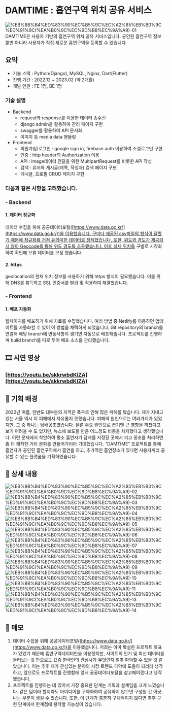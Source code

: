 
# DAMTIME : 흡연구역 위치 공유 서비스
![%EB%8B%B4%ED%83%90%EC%B5%9C%EC%A2%85%EB%B0%9C%ED%91%9C(%EA%B0%9C%EC%9D%B8%EC%9A%A9)-01](https://github.com/skay138/DAMTIME/assets/102957619/11340bec-30de-4e24-8d01-6f3a4f043855)
DAMTIME은 사용자 기반의 흡연구역 위치 공유 서비스입니다. 공인된 흡연구역 정보뿐만 아니라 사용자가 직접 새로운 흡연구역을 등록할 수 있습니다.

## 요약

- 기술 스택 : Python(Django), MySQL, Nginx, Dart(Flutter)
- 진행 기간 : 2022.12 ~ 2023.02 (약 2개월)
- 개발 인원 : FE 1명, BE 1명

### 기술 설명
- Backend
    - request와 response를 이용한 데이터 송수신
    - django admin을 활용하여 관리 페이지 구현
    - swagger를 활용하여 API 문서화
    - 이미지 등 media data 핸들링
- Frontend
    - 회원가입/로그인 : google sign in, firebase auth 이용하여 소셜로그인 구현
    - 인증 : http header의 Authorization 이용
    - API : image데이터 전달을 위한 MultipartRequest를 비롯한 API 작성
    - 검색 : 유저와 게시글(제목, 작성자) 검색 페이지 구현
    - 게시글, 프로필 CRUD 페이지 구현

### 다음과 같은 사항을 고려했습니다.
### - Backend
#### 1. 데이터 정규화
데이터 수집을 위해 공공데이터포털([https://www.data.go.kr/](https://www.data.go.kr/))을 이용했습니다. 구마다 제공된 csv파일의 형식이 달랐기 때문에 정규화를 거쳐 유의미한 데이터로 정제했습니다. 또한, 위도와 경도가 제공되지 않아 Geocode를 통해 위도 경도를 추출했습니다. 이후 실제 위치를 구별로 시각화하여 확인해 오류 데이터를 보정 했습니다.
#### 2. https
geolocation의 현재 위치 정보를 사용하기 위해 https 방식이 필요했습니다. 이를 위해 DNS를 취득하고 SSL 인증서를 발급 및 적용하여 해결했습니다.
### - Frontend
#### 1. 배포 자동화
웹페이지를 배포하기 위해 자료를 수집했습니다. 여러 방법 중 Netlify를 이용하면 업데이트를 자동화할 수 있어 이 방법을 채택하게 되었습니다. Git repository의 branch를 연결해 해당 branch에 변동사항이 생기면 자동으로 배포해줍니다. 프로젝트를 진행하며 build branch를 따로 두어 배포 소스를 관리했습니다.

## 🎞️ 시연 영상

  ### [https://youtu.be/skkrwbdKiZA](https://youtu.be/skkrwbdKiZA)

## 🌉 기획 배경

2022년 여름, 한반도 대부분의 지역은 폭우로 인해 많은 피해를 봤습니다. 제가 지내고 있는 서울 역시 이 피해에서 자유롭지 못했습니다. 피해의 원인으로는 여러가지가 있었지만, 그 중 하나는 담배꽁초였습니다. 물론 주요 원인으로 꼽기엔 큰 영향을 끼쳤다고 보기 어려울 수 도 있지만, 뉴스에 보도될 만큼 어느정도 비중을 차지했다고 생각했습니다. 이런 문제에서 착안하여 평소 흡연자가 담배를 지정된 곳에서 피고 꽁초를 처리하면 좀 더 쾌적한 거리 문화를 만들어가리라 기대했습니다. “DAMTIME” 프로젝트를 통해 흡연자가 공인된 흡연구역에서 흡연을 하고, 추가적인 흡연장소가 있다면 사용자끼리 공유할 수 있는 플랫폼을 기획하였습니다.

## 📖 상세 내용

![%EB%8B%B4%ED%83%90%EC%B5%9C%EC%A2%85%EB%B0%9C%ED%91%9C(%EA%B0%9C%EC%9D%B8%EC%9A%A9)-02](https://github.com/skay138/DAMTIME/assets/102957619/e6b65886-da3a-4106-831b-33c3cb0eb0e5)
![%EB%8B%B4%ED%83%90%EC%B5%9C%EC%A2%85%EB%B0%9C%ED%91%9C(%EA%B0%9C%EC%9D%B8%EC%9A%A9)-03](https://github.com/skay138/DAMTIME/assets/102957619/44dc5d5f-49fc-4b73-9528-20f194029736)
![%EB%8B%B4%ED%83%90%EC%B5%9C%EC%A2%85%EB%B0%9C%ED%91%9C(%EA%B0%9C%EC%9D%B8%EC%9A%A9)-04](https://github.com/skay138/DAMTIME/assets/102957619/d88cd593-f759-4f07-a81b-20c0af4edbc6)
![%EB%8B%B4%ED%83%90%EC%B5%9C%EC%A2%85%EB%B0%9C%ED%91%9C(%EA%B0%9C%EC%9D%B8%EC%9A%A9)-05](https://github.com/skay138/DAMTIME/assets/102957619/09f36368-f5a7-42a5-aa96-e61147108cbb)
![%EB%8B%B4%ED%83%90%EC%B5%9C%EC%A2%85%EB%B0%9C%ED%91%9C(%EA%B0%9C%EC%9D%B8%EC%9A%A9)-06](https://github.com/skay138/DAMTIME/assets/102957619/4358c6a6-6ded-47d8-8c65-ee75d491549f)
![%EB%8B%B4%ED%83%90%EC%B5%9C%EC%A2%85%EB%B0%9C%ED%91%9C(%EA%B0%9C%EC%9D%B8%EC%9A%A9)-07](https://github.com/skay138/DAMTIME/assets/102957619/14887f19-b68e-4cb2-bcae-43e487f06eee)
![%EB%8B%B4%ED%83%90%EC%B5%9C%EC%A2%85%EB%B0%9C%ED%91%9C(%EA%B0%9C%EC%9D%B8%EC%9A%A9)-08](https://github.com/skay138/DAMTIME/assets/102957619/322cff14-ac2e-4ccf-b9a5-9c2e19b4dd33)
![%EB%8B%B4%ED%83%90%EC%B5%9C%EC%A2%85%EB%B0%9C%ED%91%9C(%EA%B0%9C%EC%9D%B8%EC%9A%A9)-09](https://github.com/skay138/DAMTIME/assets/102957619/ca7ab153-3115-4c38-a298-9288812f0263)
![%EB%8B%B4%ED%83%90%EC%B5%9C%EC%A2%85%EB%B0%9C%ED%91%9C(%EA%B0%9C%EC%9D%B8%EC%9A%A9)-10](https://github.com/skay138/DAMTIME/assets/102957619/34f6e435-08de-443c-b08c-bd38304dd21b)
![%EB%8B%B4%ED%83%90%EC%B5%9C%EC%A2%85%EB%B0%9C%ED%91%9C(%EA%B0%9C%EC%9D%B8%EC%9A%A9)-11](https://github.com/skay138/DAMTIME/assets/102957619/edc9becc-986c-4015-b9b1-517062a3bced)
![%EB%8B%B4%ED%83%90%EC%B5%9C%EC%A2%85%EB%B0%9C%ED%91%9C(%EA%B0%9C%EC%9D%B8%EC%9A%A9)-13](https://github.com/skay138/DAMTIME/assets/102957619/530008e2-be36-47b4-8a89-4bbf22309edd)
![%EB%8B%B4%ED%83%90%EC%B5%9C%EC%A2%85%EB%B0%9C%ED%91%9C(%EA%B0%9C%EC%9D%B8%EC%9A%A9)-14](https://github.com/skay138/DAMTIME/assets/102957619/9a0cb473-b1fd-4a14-b76b-ba6d867494aa)


## 📝 메모

1. 데이터 수집을 위해 공공데이터포털([https://www.data.go.kr/](https://www.data.go.kr/))을 이용했습니다. 저희는 이미 확실한 프로젝트 목표가 있었기 때문에 흡연구역데이터만을 이용했지만, 사이트의 인기 및 최신 데이터를 둘러보는 것 만으로도 요즘 한국인의 관심사가 무엇인지 얼추 파악할 수 있을 것 같았습니다. 이는 추후 제가 관심있는 분야의 시장 트렌드 파악에 도움이 되리라 생각하고, 앞으로도 프로젝트를 진행함에 앞서 공공데이터포털을 참고해야겠다고 생각했습니다.
2. 프로젝트를 진행하는 데 있어서 가장 중요한 단계는 기획과 설계임을 크게 느꼈습니다. 같은 팀이라 할지라도 아이디어를 구체화하여 공유하지 않으면 구성원 간 어긋나는 부분이 생길 수 있습니다. 또한, 이 단계가 충분히 구체적이지 않다면 추후 구현 단계에서 한계점에 봉착할 가능성이 있습니다.
